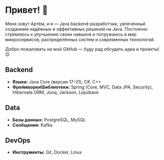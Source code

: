 # Привет! 👋

Меня зовут Артём, и я — Java backend-разработчик, увлечённый созданием надёжных и эффективных решений на Java. Постоянно стремлюсь к улучшению своих навыков и погружаюсь в мир микросервисов, распределённых систем и современных технологий.

Добро пожаловать на мой GitHub — буду рад обсудить идеи и проекты! 😊

## Backend
- **Языки:** Java Core (версии 17–21), C#, C++
- **Фреймворки\Библиотеки:** Spring (Core, MVC, Data JPA, Security), Hibernate ORM, Jooq, Jackson, Liquibase

## Data
- **Базы данных:** PostgreSQL, MySQL
- **Сообщения:** Kafka

## DevOps
- **Инструменты:** Git, Docker, Linux
